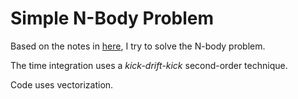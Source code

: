# Simple N-Body Problem

Based on the notes in [here](https://medium.com/swlh/create-your-own-n-body-simulation-with-python-f417234885e9), I try to solve the N-body problem. 

The time integration uses a *kick-drift-kick* second-order technique. 

Code uses vectorization.

